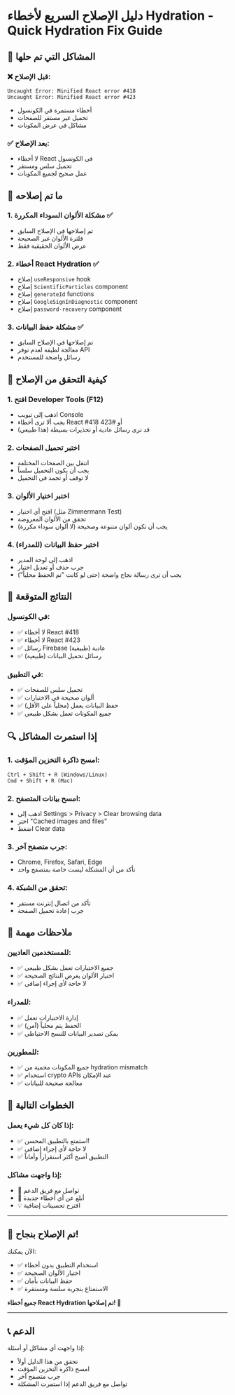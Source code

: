 # دليل الإصلاح السريع لأخطاء Hydration - Quick Hydration Fix Guide

## 🎯 **المشاكل التي تم حلها**

### **❌ قبل الإصلاح:**
```
Uncaught Error: Minified React error #418
Uncaught Error: Minified React error #423
```
- أخطاء مستمرة في الكونسول
- تحميل غير مستقر للصفحات
- مشاكل في عرض المكونات

### **✅ بعد الإصلاح:**
- لا أخطاء React في الكونسول
- تحميل سلس ومستقر
- عمل صحيح لجميع المكونات

## 🔧 **ما تم إصلاحه**

### **1. مشكلة الألوان السوداء المكررة ✅**
- تم إصلاحها في الإصلاح السابق
- فلترة الألوان غير الصحيحة
- عرض الألوان الحقيقية فقط

### **2. أخطاء React Hydration ✅**
- إصلاح `useResponsive` hook
- إصلاح `ScientificParticles` component
- إصلاح `generateId` functions
- إصلاح `GoogleSignInDiagnostic` component
- إصلاح `password-recovery` component

### **3. مشكلة حفظ البيانات ✅**
- تم إصلاحها في الإصلاح السابق
- معالجة لطيفة لعدم توفر API
- رسائل واضحة للمستخدم

## 📱 **كيفية التحقق من الإصلاح**

### **1. افتح Developer Tools (F12)**
- اذهب إلى تبويب Console
- يجب ألا ترى أخطاء React #418 أو #423
- قد ترى رسائل عادية أو تحذيرات بسيطة (هذا طبيعي)

### **2. اختبر تحميل الصفحات**
- انتقل بين الصفحات المختلفة
- يجب أن يكون التحميل سلساً
- لا توقف أو تجمد في التحميل

### **3. اختبر اختيار الألوان**
- افتح أي اختبار (مثل Zimmermann Test)
- تحقق من الألوان المعروضة
- يجب أن تكون ألوان متنوعة وصحيحة (لا ألوان سوداء مكررة)

### **4. اختبر حفظ البيانات (للمدراء)**
- اذهب إلى لوحة المدير
- جرب حذف أو تعديل اختبار
- يجب أن ترى رسالة نجاح واضحة (حتى لو كانت "تم الحفظ محلياً")

## 🎉 **النتائج المتوقعة**

### **في الكونسول:**
- ✅ لا أخطاء React #418
- ✅ لا أخطاء React #423
- ✅ رسائل Firebase عادية (طبيعية)
- ✅ رسائل تحميل البيانات (طبيعية)

### **في التطبيق:**
- ✅ تحميل سلس للصفحات
- ✅ ألوان صحيحة في الاختبارات
- ✅ حفظ البيانات يعمل (محلياً على الأقل)
- ✅ جميع المكونات تعمل بشكل طبيعي

## 🔍 **إذا استمرت المشاكل**

### **1. امسح ذاكرة التخزين المؤقت:**
```
Ctrl + Shift + R (Windows/Linux)
Cmd + Shift + R (Mac)
```

### **2. امسح بيانات المتصفح:**
- اذهب إلى Settings > Privacy > Clear browsing data
- اختر "Cached images and files"
- اضغط Clear data

### **3. جرب متصفح آخر:**
- Chrome, Firefox, Safari, Edge
- تأكد من أن المشكلة ليست خاصة بمتصفح واحد

### **4. تحقق من الشبكة:**
- تأكد من اتصال إنترنت مستقر
- جرب إعادة تحميل الصفحة

## 📝 **ملاحظات مهمة**

### **للمستخدمين العاديين:**
- ✅ جميع الاختبارات تعمل بشكل طبيعي
- ✅ اختيار الألوان يعرض النتائج الصحيحة
- ✅ لا حاجة لأي إجراء إضافي

### **للمدراء:**
- ✅ إدارة الاختبارات تعمل
- ✅ الحفظ يتم محلياً (آمن)
- ✅ يمكن تصدير البيانات للنسخ الاحتياطي

### **للمطورين:**
- ✅ جميع المكونات محمية من hydration mismatch
- ✅ استخدام crypto APIs عند الإمكان
- ✅ معالجة صحيحة للبيانات

## 🚀 **الخطوات التالية**

### **إذا كان كل شيء يعمل:**
- ✅ استمتع بالتطبيق المحسن!
- ✅ لا حاجة لأي إجراء إضافي
- ✅ التطبيق أصبح أكثر استقراراً وأماناً

### **إذا واجهت مشاكل:**
- 📧 تواصل مع فريق الدعم
- 🐛 أبلغ عن أي أخطاء جديدة
- 💡 اقترح تحسينات إضافية

---

## 🏁 **تم الإصلاح بنجاح!**

الآن يمكنك:
- ✅ استخدام التطبيق بدون أخطاء
- ✅ اختيار الألوان الصحيحة
- ✅ حفظ البيانات بأمان
- ✅ الاستمتاع بتجربة سلسة ومستقرة

**جميع أخطاء React Hydration تم إصلاحها! 🎊**

---

## 📞 **الدعم**

إذا واجهت أي مشاكل أو أسئلة:
- تحقق من هذا الدليل أولاً
- امسح ذاكرة التخزين المؤقت
- جرب متصفح آخر
- تواصل مع فريق الدعم إذا استمرت المشكلة
